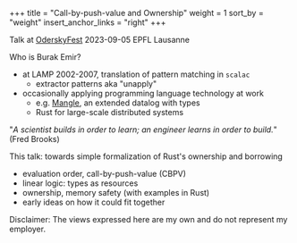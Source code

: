 +++
title = "Call-by-push-value and Ownership"
weight = 1
sort_by = "weight"
insert_anchor_links = "right"
+++

Talk at [OderskyFest](https://www.cs.cmu.edu/~oderskyfest/) 2023-09-05 EPFL Lausanne

Who is Burak Emir?

- at LAMP 2002-2007, translation of pattern matching in `scalac` 
  - extractor patterns aka "unapply"
- occasionally applying programming language technology at work
   - e.g. [Mangle](https://github.com/google/mangle), an extended datalog with types
   - Rust for large-scale distributed systems

"*A scientist builds in order to learn; an engineer learns in order to build.*" (Fred Brooks)

This talk: towards simple formalization of Rust's ownership and borrowing
   - evaluation order, call-by-push-value (CBPV)
   - linear logic: types as resources
   - ownership, memory safety (with examples in Rust)
   - early ideas on how it could fit together

Disclaimer: The views expressed here are my own and do not represent my employer.

